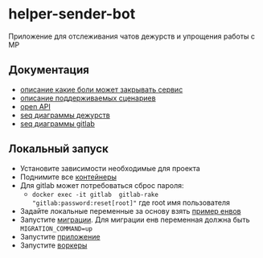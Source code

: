 # helper-sender-bot
Приложение для отслеживания чатов дежурств и упрощения работы с МР

## Документация
- [описание какие боли может закрывать сервис](docs/for_what.md)
- [описание поддерживаемых сценариев](docs/use_cases.md)
- [open API](docs/openapi.yaml)
- [seq диаграммы дежурств](docs/duty.puml)
- [seq диаграммы gitlab](docs/gitlab.puml)

## Локальный запуск
- Установите зависимости необходимые для проекта
- Поднимите все [контейнеры](docker/docker-compose.yml)
- Для gitlab может потребоваться сброс пароля:
  - `docker exec -it gitlab  gitlab-rake "gitlab:password:reset[root]"` где root имя пользователя
- Задайте локальные переменные за основу взять [пример енвов](.example.env)
- Запустите [миграции](cmd/db-init/main.go). Для миграции енв переменная должна быть `MIGRATION_COMMAND=up`
- Запустите [приложение](cmd/app/main.go)
- Запустите [воркеры](cmd/workers/main.go)

